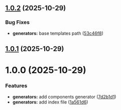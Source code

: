 

## [1.0.2](https://github.com/atls/hyperion/compare/@atls-ui-generators/components@1.0.1...@atls-ui-generators/components@1.0.2) (2025-10-29)


### Bug Fixes


* **generators:** base templates path ([53c46f8](https://github.com/atls/hyperion/commit/53c46f8f5f2511265eb7905f5904c4f0a6aa1b91))





## [1.0.1](https://github.com/atls/hyperion/compare/@atls-ui-generators/components@1.0.0...@atls-ui-generators/components@1.0.1) (2025-10-29)






# 1.0.0 (2025-10-29)


### Features


* **generators:** add components generator ([7d2b1d1](https://github.com/atls/hyperion/commit/7d2b1d12c897399d6214597218892efa41dc2ffd))
* **generators:** add index file ([1a561d6](https://github.com/atls/hyperion/commit/1a561d61a72163e004ef6d6fdd874cfdd90dfab5))


